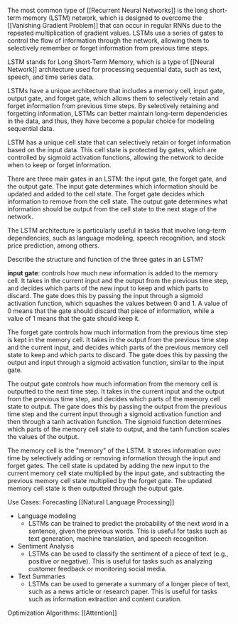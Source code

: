 The most common type of [[Recurrent Neural Networks]] is the long short-term memory (LSTM) network, which is designed to overcome the [[Vanishing Gradient Problem]] that can occur in regular RNNs due to the repeated multiplication of gradient values. LSTMs use a series of gates to control the flow of information through the network, allowing them to selectively remember or forget information from previous time steps.

LSTM stands for Long Short-Term Memory, which is a type of [[Neural Network]] architecture used for processing sequential data, such as text, speech, and time series data.

LSTMs have a unique architecture that includes a memory cell, input gate, output gate, and forget gate, which allows them to selectively retain and forget information from previous time steps. By selectively retaining and forgetting information, LSTMs can better maintain long-term dependencies in the data, and thus, they have become a popular choice for modeling sequential data.

LSTM has a unique cell state that can selectively retain or forget information based on the input data. This cell state is protected by gates, which are controlled by sigmoid activation functions, allowing the network to decide when to keep or forget information.

There are three main gates in an LSTM: the input gate, the forget gate, and the output gate. The input gate determines which information should be updated and added to the cell state. The forget gate decides which information to remove from the cell state. The output gate determines what information should be output from the cell state to the next stage of the network.

The LSTM architecture is particularly useful in tasks that involve long-term dependencies, such as language modeling, speech recognition, and stock price prediction, among others.

Describe the structure and function of the three gates in an LSTM?

**input gate**: controls how much new information is added to the memory cell. It takes in the current input and the output from the previous time step, and decides which parts of the new input to keep and which parts to discard. The gate does this by passing the input through a sigmoid activation function, which squashes the values between 0 and 1. A value of 0 means that the gate should discard that piece of information, while a value of 1 means that the gate should keep it.

The forget gate controls how much information from the previous time step is kept in the memory cell. It takes in the output from the previous time step and the current input, and decides which parts of the previous memory cell state to keep and which parts to discard. The gate does this by passing the output and input through a sigmoid activation function, similar to the input gate.

The output gate controls how much information from the memory cell is outputted to the next time step. It takes in the current input and the output from the previous time step, and decides which parts of the memory cell state to output. The gate does this by passing the output from the previous time step and the current input through a sigmoid activation function and then through a tanh activation function. The sigmoid function determines which parts of the memory cell state to output, and the tanh function scales the values of the output.

The memory cell is the "memory" of the LSTM. It stores information over time by selectively adding or removing information through the input and forget gates. The cell state is updated by adding the new input to the current memory cell state multiplied by the input gate, and subtracting the previous memory cell state multiplied by the forget gate. The updated memory cell state is then outputted through the output gate.

Use Cases:
Forecasting
[[Natural Language Processing]]
- Language modeling
	- LSTMs can be trained to predict the probability of the next word in a sentence, given the previous words. This is useful for tasks such as text generation, machine translation, and speech recognition.
- Sentiment Analysis
	- LSTMs can be used to classify the sentiment of a piece of text (e.g., positive or negative). This is useful for tasks such as analyzing customer feedback or monitoring social media.
- Text Summaries
	- LSTMs can be used to generate a summary of a longer piece of text, such as a news article or research paper. This is useful for tasks such as information extraction and content curation.


Optimization Algorithms:
[[Attention]]
